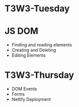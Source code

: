 # T3W3-Tuesday
# JS DOM
- Finding and reading elements
- Creating and Deleting
- Editing Elements

# T3W3-Thursday
- DOM Events
- Forms
- Netlify Deployment